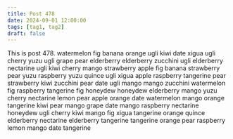```yaml
---
title: Post 478
date: 2024-09-01 12:00:00
tags: [tag1, tag2]
draft: false
---
```

This is post 478.
watermelon
fig
banana
orange
ugli
kiwi
date
xigua
ugli
cherry
yuzu
ugli
grape
pear
elderberry
elderberry
zucchini
ugli
elderberry
nectarine
ugli
kiwi
cherry
mango
strawberry
apple
fig
banana
strawberry
pear
yuzu
raspberry
yuzu
quince
ugli
xigua
apple
raspberry
tangerine
pear
strawberry
kiwi
zucchini
pear
date
ugli
mango
mango
zucchini
watermelon
fig
raspberry
tangerine
fig
honeydew
honeydew
elderberry
mango
yuzu
cherry
nectarine
lemon
pear
apple
orange
date
watermelon
mango
orange
tangerine
kiwi
pear
mango
grape
date
mango
raspberry
nectarine
honeydew
ugli
cherry
kiwi
mango
fig
xigua
tangerine
orange
quince
elderberry
nectarine
elderberry
tangerine
tangerine
orange
pear
raspberry
lemon
mango
date
tangerine
